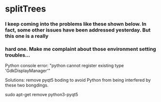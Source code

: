 # splitTrees

### I keep coming into the problems like these shown below. In fact, some other issues have been addressed yesterday. But this one is a really
### hard one. Make me complaint about those environment setting troubles...

Python console error: "python cannot register existing type 'GdkDisplayManager'"

Solutions: remove pyqt5 boding to avoid Python from being interfered by these two bongdings.

sudo apt-get remove python3-pyqt5

